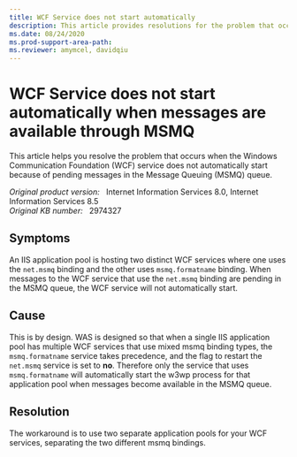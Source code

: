 ```yaml
---
title: WCF Service does not start automatically
description: This article provides resolutions for the problem that occurs when the WCF service does not automatically start because of pending messages in the MSMQ queue.
ms.date: 08/24/2020
ms.prod-support-area-path: 
ms.reviewer: amymcel, davidqiu
---
```

# WCF Service does not start automatically when messages are available through MSMQ

This article helps you resolve the problem that occurs when the Windows Communication Foundation (WCF) service does not automatically start because of pending messages in the Message Queuing (MSMQ) queue.

_Original product version:_ &nbsp; Internet Information Services 8.0, Internet Information Services 8.5  
_Original KB number:_ &nbsp; 2974327

## Symptoms

An IIS application pool is hosting two distinct WCF services where one uses the `net.msmq` binding and the other uses `msmq.formatname` binding. When messages to the WCF service that use the `net.msmq` binding are pending in the MSMQ queue, the WCF service will not automatically start.

## Cause

This is by design. WAS is designed so that when a single IIS application pool has multiple WCF services that use mixed msmq binding types, the `msmq.formatname` service takes precedence, and the flag to restart the `net.msmq` service is set to **no**. Therefore only the service that uses `msmq.formatname` will automatically start the w3wp process for that application pool when messages become available in the MSMQ queue.

## Resolution

The workaround is to use two separate application pools for your WCF services, separating the two different msmq bindings.
